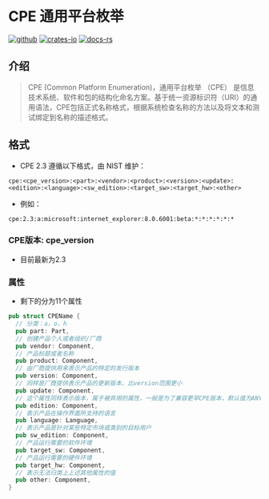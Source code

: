# CPE 通用平台枚举

[![github]](https://github.com/emo-crab/scap-rs/tree/main/nvd-cpe)
[![crates-io]](https://crates.io/crates/nvd-cpe)
[![docs-rs]](crate)

[github]: https://img.shields.io/badge/github-8da0cb?style=for-the-badge&labelColor=555555&logo=github
[crates-io]: https://img.shields.io/badge/crates.io-fc8d62?style=for-the-badge&labelColor=555555&logo=rust
[docs-rs]: https://img.shields.io/badge/docs.rs-66c2a5?style=for-the-badge&labelColor=555555&logo=docs.rs

## 介绍
> CPE (Common Platform Enumeration)，通用平台枚举 （CPE） 是信息技术系统、软件和包的结构化命名方案。基于统一资源标识符（URI）的通用语法，CPE包括正式名称格式，根据系统检查名称的方法以及将文本和测试绑定到名称的描述格式。

## 格式
- CPE 2.3 遵循以下格式，由 NIST 维护：
```text
cpe:<cpe_version>:<part>:<vendor>:<product>:<version>:<update>:<edition>:<language>:<sw_edition>:<target_sw>:<target_hw>:<other>
```
- 例如：
```text
cpe:2.3:a:microsoft:internet_explorer:8.0.6001:beta:*:*:*:*:*:*
```
### CPE版本: cpe_version
- 目前最新为2.3

### 属性

- 剩下的分为11个属性
```rust
pub struct CPEName {
  // 分类：a，o，h
  pub part: Part,
  // 创建产品个人或者组织/厂商
  pub vendor: Component,
  // 产品标题或者名称
  pub product: Component,
  // 由厂商提供用来表示产品的特定的发行版本
  pub version: Component,
  // 同样是厂商提供表示产品的更新版本，比version范围更小
  pub update: Component,
  // 这个属性同样表示版本，属于被弃用的属性，一般是为了兼容更早CPE版本，默认值为ANY
  pub edition: Component,
  // 表示产品在操作界面所支持的语言
  pub language: Language,
  // 表示产品是针对某些特定市场或类别的目标用户
  pub sw_edition: Component,
  // 产品运行需要的软件环境
  pub target_sw: Component,
  // 产品运行需要的硬件环境
  pub target_hw: Component,
  // 表示无法归类上上述其他属性的值
  pub other: Component,
}
```